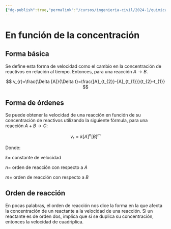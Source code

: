 ```yaml
---
{"dg-publish":true,"permalink":"/cursos/ingenieria-civil/2024-1/quimica-para-ingenieria/5-cinetica-quimica/velocidad-de-una-reaccion-irreversible/","tags":["I1QIM100E"]}
---
```


# En función de la concentración
## Forma básica

Se define esta forma de velocidad como el cambio en la concentración de reactivos en relación al tiempo. Entonces, para una reacción $A\to B$.

$$
v_{r}=\frac{\Delta [A]}{\Delta t}=\frac{[A]_{t_{2}}-[A]_{t_{1}}}{t_{2}-t_{1}} 
$$
## Forma de órdenes

Se puede obtener la velocidad de una reacción en función de su concentración de reactivos utilizando la siguiente fórmula, para una reacción $A+B\to C$:

$$
v_{r}=k[A]^{n}[B]^{m}  
$$

Donde: 

$k=$ constante de velocidad

$n=$ orden de reacción con respecto a $A$ 

$m=$ orden de reacción con respecto a $B$

## Orden de reacción

En pocas palabras, el orden de reacción nos dice la forma en la que afecta la concentración de un reactante a la velocidad de una reacción. Si un reactante es de orden dos, implica que si se duplica su concentración, entonces la velocidad de cuadriplica.